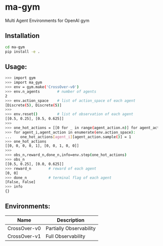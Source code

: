 # ma-gym
Multi Agent Environments for OpenAI gym

## Installation
```bash
cd ma-gym
pip install -e .
```

## Usage:
```bash
>>> import gym
>>> import ma_gym
>>> env = gym.make('CrossOver-v0')
>>> env.n_agents        # number of agents
2
>>> env.action_space    # list of action_space of each agent
[Discrete(5), Discrete(5)]
>>>
>>> env.reset()         # list of observation of each agent
[[0.5, 0.25], [0.5, 0.625]]
>>>
>>> one_hot_actions = [[0 for _ in range(agent_action.n)] for agent_action in env.action_space]
>>> for agent_i,agent_action in enumerate(env.action_space):
...    one_hot_actions[agent_i][agent_action.sample()] = 1
>>> one_hot_actions   
[[0, 0, 0, 0, 1], [0, 0, 1, 0, 0]]
>>>
>>> obs_n,reward_n,done_n,info=env.step(one_hot_actions)
>>> obs_n
[[0.5, 0.25], [0.0, 0.625]]
>>> reward_n        # reward of each agent
[0, 0] 
>>> done_n          # terminal flag of each agent
[False, False]
>>> info
{}
```

## Environments:


| Name  | Description |
| ------------- | ------------- |
| CrossOver-v0  |  Partially Observability  |
| CrossOver-v1  | Full Observability  |